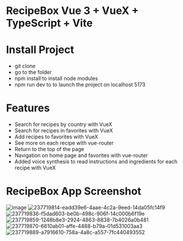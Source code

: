 # RecipeBox Vue 3 + VueX + TypeScript + Vite
 
# Install Project

- git clone
- go to the folder
- npm install to install node modules
- npm run dev to to launch the project on localhost 5173


# Features

- Search for recipes by country with VueX
- Search for recipes in favorites with VueX
- Add recipes to favorites with VueX
- See more on each recipe with vue-router
- Return to the top of the page
- Navigation on home page and favorites with vue-router
- Added voice synthesis to read instructions and ingredients for each recipe with VueX

# RecipeBox App Screenshot

![image](https://github.com/chriiss/RecipeBox_VueJS_VueX/assets/19823154/e01b7bb4-6950-4bcf-b36b-0d2f922b9be0)
![237719814-eadd39e6-4aae-4c2a-9eed-14da05fc14f9](https://github.com/chriiss/RecipeBox_VueJS_VueX/assets/19823154/418062a4-25e7-40b3-9ecc-7f6a557d4159)
![237719836-f5dad603-be0b-498c-906f-14c000b6f19e](https://github.com/chriiss/RecipeBox_VueJS_VueX/assets/19823154/edf3835a-9854-486a-8103-5ac1bfb4109a)
![237719859-1248b8e3-2924-4863-8838-7b4026a0b481](https://github.com/chriiss/RecipeBox_VueJS_VueX/assets/19823154/56be9c39-2b64-43dd-9ddc-d9e5907e5d79)
![237719870-6610ab01-affe-4488-b79a-01d531003aa3](https://github.com/chriiss/RecipeBox_VueJS_VueX/assets/19823154/5d00362a-5c06-4a69-94a5-d4221a83f6ba)
![237719889-a7916610-758a-4a8c-a557-7fc440493552](https://github.com/chriiss/RecipeBox_VueJS_VueX/assets/19823154/af049c55-d57e-45c2-ba67-7bb872e08c79)
